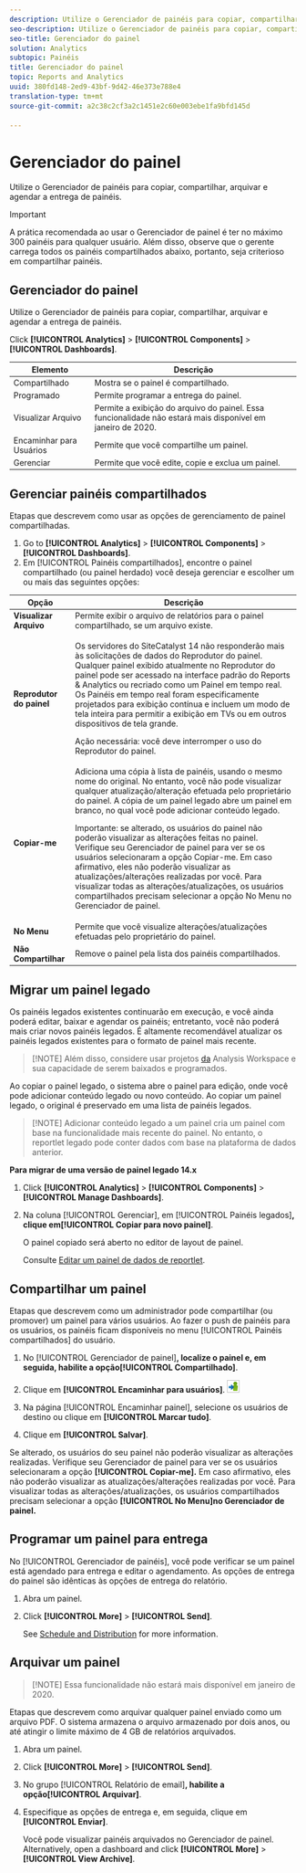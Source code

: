```yaml
---
description: Utilize o Gerenciador de painéis para copiar, compartilhar, arquivar e agendar a entrega de painéis.
seo-description: Utilize o Gerenciador de painéis para copiar, compartilhar, arquivar e agendar a entrega de painéis.
seo-title: Gerenciador do painel
solution: Analytics
subtopic: Painéis
title: Gerenciador do painel
topic: Reports and Analytics
uuid: 380fd148-2ed9-43bf-9d42-46e373e788e4
translation-type: tm+mt
source-git-commit: a2c38c2cf3a2c1451e2c60e003ebe1fa9bfd145d

---
```



# Gerenciador do painel

Utilize o Gerenciador de painéis para copiar, compartilhar, arquivar e agendar a entrega de painéis.

>[!IMPORTANT]
>
>A prática recomendada ao usar o Gerenciador de painel é ter no máximo 300 painéis para qualquer usuário. Além disso, observe que o gerente carrega todos os painéis compartilhados abaixo, portanto, seja criterioso em compartilhar painéis.

## Gerenciador do painel

Utilize o Gerenciador de painéis para copiar, compartilhar, arquivar e agendar a entrega de painéis.

Click **[!UICONTROL Analytics]** &gt; **[!UICONTROL Components]** &gt; **[!UICONTROL Dashboards]**.

| Elemento | Descrição |
|--- |--- |
| Compartilhado | Mostra se o painel é compartilhado. |
| Programado | Permite programar a entrega do painel. |
| Visualizar Arquivo | Permite a exibição do arquivo do painel. Essa funcionalidade não estará mais disponível em janeiro de 2020. |
| Encaminhar para Usuários | Permite que você compartilhe um painel. |
| Gerenciar | Permite que você edite, copie e exclua um painel. |

## Gerenciar painéis compartilhados

Etapas que descrevem como usar as opções de gerenciamento de painel compartilhadas.

1. Go to **[!UICONTROL Analytics]** &gt; **[!UICONTROL Components]** &gt; **[!UICONTROL Dashboards]**.
1. Em [!UICONTROL Painéis compartilhados], encontre o painel compartilhado (ou painel herdado) você deseja gerenciar e escolher um ou mais das seguintes opções:

<table id="choicetable_857E0E816D63404683D4E24DC8D7FC69"> 
 <thead class="chhead sthead"> 
  <th class="choptionhd"> Opção </th> 
  <th class="chdeschd"> Descrição </th> 
 </thead> 
 <tr class="chrow strow"> 
  <td class="choption"><strong>Visualizar Arquivo</strong></td> 
  <td class="chdesc stentry"> Permite exibir o arquivo de relatórios para o painel compartilhado, se um arquivo existe. </td> 
 </tr> 
 <tr class="chrow strow"> 
  <td class="choption"><strong>Reprodutor do painel</strong></td> 
  <td class="chdesc stentry"> <p>Os servidores do SiteCatalyst 14 não responderão mais às solicitações de dados do Reprodutor do painel. Qualquer painel exibido atualmente no Reprodutor do painel pode ser acessado na interface padrão do Reports &amp; Analytics ou recriado como um Painel em tempo real. Os Painéis em tempo real foram especificamente projetados para exibição contínua e incluem um modo de tela inteira para permitir a exibição em TVs ou em outros dispositivos de tela grande. </p> <p>Ação necessária: você deve interromper o uso do Reprodutor do painel. </p> </td> 
 </tr> 
 <tr class="chrow strow"> 
  <td class="choption"><strong>Copiar-me</strong></td> 
  <td class="chdesc stentry"> Adiciona uma cópia à lista de painéis, usando o mesmo nome do original. No entanto, você não pode visualizar qualquer atualização/alteração efetuada pelo proprietário do painel. A cópia de um painel legado abre um painel em branco, no qual você pode adicionar conteúdo legado. <p>Importante: se alterado, os usuários do painel não poderão visualizar as alterações feitas no painel. Verifique seu Gerenciador de painel para ver se os usuários selecionaram a opção <span class="uicontrol">Copiar-me</span>. Em caso afirmativo, eles não poderão visualizar as atualizações/alterações realizadas por você. Para visualizar todas as alterações/atualizações, os usuários compartilhados precisam selecionar a opção <span class="uicontrol">No Menu</span> no Gerenciador de painel. </p> </td> 
 </tr> 
 <tr class="chrow strow"> 
  <td class="choption"><strong>No Menu</strong></td> 
  <td class="chdesc stentry"> Permite que você visualize alterações/atualizações efetuadas pelo proprietário do painel. </td> 
 </tr> 
 <tr class="chrow strow"> 
  <td class="choption"><strong>Não Compartilhar</strong></td> 
  <td class="chdesc stentry"> Remove o painel pela lista dos painéis compartilhados. </td> 
 </tr> 
</table>

## Migrar um painel legado

Os painéis legados existentes continuarão em execução, e você ainda poderá editar, baixar e agendar os painéis; entretanto, você não poderá mais criar novos painéis legados. É altamente recomendável atualizar os painéis legados existentes para o formato de painel mais recente.

> [!NOTE] Além disso, considere usar projetos [da](https://marketing.adobe.com/resources/help/en_US/analytics/analysis-workspace/) Analysis Workspace e sua capacidade de serem baixados e programados.

Ao copiar o painel legado, o sistema abre o painel para edição, onde você pode adicionar conteúdo legado ou novo conteúdo. Ao copiar um painel legado, o original é preservado em uma lista de painéis legados.

> [!NOTE] Adicionar conteúdo legado a um painel cria um painel com base na funcionalidade mais recente do painel. No entanto, o reportlet legado pode conter dados com base na plataforma de dados anterior.

**Para migrar de uma versão de painel legado 14.x**

1. Click **[!UICONTROL Analytics]** &gt; **[!UICONTROL Components]** &gt; **[!UICONTROL Manage Dashboards]**.
1. Na coluna [!UICONTROL Gerenciar], em [!UICONTROL Painéis legados]**, clique em[!UICONTROL Copiar para novo painel]**.

   O painel copiado será aberto no editor de layout de painel. 

   Consulte [Editar um painel de dados de reportlet](../../analyze/reports-analytics/dashboard.md#task_B460CCD70D9F40FCAC6BBC1C044CC460).

## Compartilhar um painel

Etapas que descrevem como um administrador pode compartilhar (ou promover) um painel para vários usuários. Ao fazer o push de painéis para os usuários, os painéis ficam disponíveis no menu [!UICONTROL Painéis compartilhados] do usuário.

1. No [!UICONTROL Gerenciador de painel]**, localize o painel e, em seguida, habilite a opção[!UICONTROL Compartilhado]**.
1. Clique em **[!UICONTROL Encaminhar para usuários]**.  ![](assets/push.png)

1. Na página [!UICONTROL Encaminhar painel], selecione os usuários de destino ou clique em **[!UICONTROL Marcar tudo]**.
1. Clique em **[!UICONTROL Salvar]**.

Se alterado, os usuários do seu painel não poderão visualizar as alterações realizadas. Verifique seu Gerenciador de painel para ver se os usuários selecionaram a opção **[!UICONTROL Copiar-me].** Em caso afirmativo, eles não poderão visualizar as atualizações/alterações realizadas por você. Para visualizar todas as alterações/atualizações, os usuários compartilhados precisam selecionar a opção **[!UICONTROL No Menu]no Gerenciador de painel.**

## Programar um painel para entrega

No [!UICONTROL Gerenciador de painéis], você pode verificar se um painel está agendado para entrega e editar o agendamento. As opções de entrega do painel são idênticas às opções de entrega do relatório.

1. Abra um painel.
1. Click **[!UICONTROL More]** &gt; **[!UICONTROL Send]**.

   See [Schedule and Distribution](../../analyze/reports-analytics/scheduling.md#concept_4EA333DFC7FD4E9CA086385A3DA10BE9) for more information.

## Arquivar um painel

> [!NOTE] Essa funcionalidade não estará mais disponível em janeiro de 2020.

Etapas que descrevem como arquivar qualquer painel enviado como um arquivo PDF. O sistema armazena o arquivo armazenado por dois anos, ou até atingir o limite máximo de 4 GB de relatórios arquivados.

1. Abra um painel.
1. Click **[!UICONTROL More]** &gt; **[!UICONTROL Send]**.
1. No grupo [!UICONTROL Relatório de email]**, habilite a opção[!UICONTROL Arquivar]**.
1. Especifique as opções de entrega e, em seguida, clique em **[!UICONTROL Enviar]**.

   Você pode visualizar painéis arquivados no Gerenciador de painel. Alternatively, open a dashboard and click **[!UICONTROL More]** &gt; **[!UICONTROL View Archive]**.
